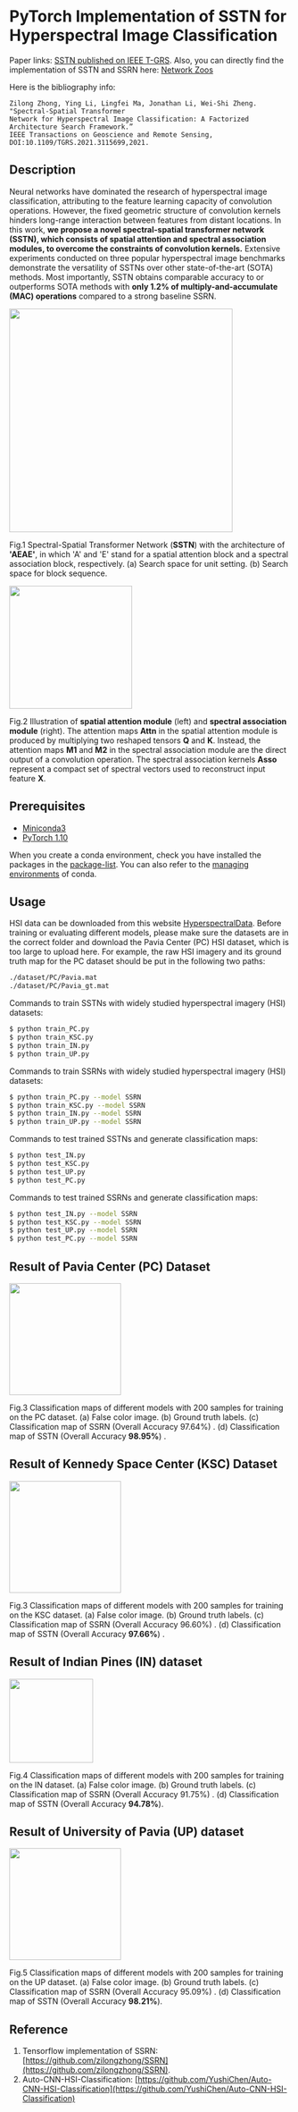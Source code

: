 # PyTorch Implementation of SSTN for Hyperspectral Image Classification

Paper links: [SSTN published on IEEE T-GRS](https://www.researchgate.net/publication/355117935_Spectral-Spatial_Transformer_Network_for_Hyperspectral_Image_Classification_A_Factorized_Architecture_Search_Framework). Also, you can directly find the implementation of SSTN and SSRN here: [Network Zoos](https://github.com/zilongzhong/SSTN/blob/6efefe6292cd3d2683f26329293c84966776c2be/NetworksBlocks.py#L1572)

Here is the bibliography info:
<br/>

```jason
Zilong Zhong, Ying Li, Lingfei Ma, Jonathan Li, Wei-Shi Zheng. "Spectral-Spatial Transformer 
Network for Hyperspectral Image Classification: A Factorized Architecture Search Framework.” 
IEEE Transactions on Geoscience and Remote Sensing, DOI:10.1109/TGRS.2021.3115699,2021.
```
## Description
Neural networks have dominated the research of hyperspectral image classification, attributing to the feature learning capacity of convolution operations. However, the fixed geometric structure of convolution kernels hinders long-range interaction between features from distant locations.  In this work, **we propose a novel spectral-spatial transformer network (SSTN), which consists of spatial attention and spectral association modules, to overcome the constraints of convolution kernels.** Extensive experiments conducted on three popular hyperspectral image benchmarks demonstrate the versatility of SSTNs over other state-of-the-art (SOTA) methods. Most importantly, SSTN obtains comparable accuracy to or outperforms SOTA methods with **only 1.2% of multiply-and-accumulate (MAC) operations** compared to a strong baseline SSRN.

<img src="figures/fig_sstn.png" height="400"/>

Fig.1 Spectral-Spatial Transformer Network (**SSTN**) with the architecture of **'AEAE'**, in which 'A' and 'E' stand for a spatial attention block and a spectral association block, respectively. (a) Search space for unit setting. (b) Search space for block sequence.

<img src="figures/fig3_tfmr.png" height="220"/>

Fig.2 Illustration of **spatial attention module** (left) and **spectral association module** (right). The attention maps **Attn** in the spatial attention module
is produced by multiplying two reshaped tensors **Q** and **K**. Instead, the attention maps **M1** and **M2** in the spectral association module are the direct output of a convolution operation. The spectral association kernels **Asso** represent a compact set of spectral vectors used to reconstruct input feature **X**.

## Prerequisites

- [Miniconda3](https://docs.conda.io/en/latest/miniconda.html)
- [PyTorch 1.10](https://pytorch.org/)

When you create a conda environment, check you have installed the packages in the [package-list](https://github.com/zilongzhong/SSTN-nov/blob/master/package_list.txt). You can also refer to the [managing environments](https://conda.io/docs/user-guide/tasks/manage-environments.html) of conda.

## Usage

HSI data can be downloaded from this website [HyperspectralData](http://www.ehu.eus/ccwintco/index.php/Hyperspectral_Remote_Sensing_Scenes). Before training or evaluating different models, please make sure the datasets are in the correct folder and download the Pavia Center (PC) HSI dataset, which is too large to upload here. For example, the raw HSI imagery and its ground truth map for the PC dataset should be put in the following two paths:

```bash
./dataset/PC/Pavia.mat
./dataset/PC/Pavia_gt.mat 
```

Commands to train SSTNs with widely studied hyperspectral imagery (HSI) datasets:
```bash
$ python train_PC.py
$ python train_KSC.py
$ python train_IN.py
$ python train_UP.py

```

Commands to train SSRNs with widely studied hyperspectral imagery (HSI) datasets:
```bash
$ python train_PC.py --model SSRN
$ python train_KSC.py --model SSRN
$ python train_IN.py --model SSRN
$ python train_UP.py --model SSRN

```

Commands to test trained SSTNs and generate classification maps:
```bash
$ python test_IN.py
$ python test_KSC.py
$ python test_UP.py
$ python test_PC.py

```
Commands to test trained SSRNs and generate classification maps:
```bash
$ python test_IN.py --model SSRN
$ python test_KSC.py --model SSRN
$ python test_UP.py --model SSRN
$ python test_PC.py --model SSRN

```

## Result of Pavia Center (PC) Dataset 
<img src="figures/PC_Cmaps1.png" height="200"/>

Fig.3 Classification maps of different models with 200 samples for training on the PC dataset. (a) False color image. (b) Ground truth labels. (c) Classification map of SSRN (Overall Accuracy 97.64%) . (d) Classification map of SSTN (Overall Accuracy **98.95%**) .


## Result of Kennedy Space Center (KSC) Dataset 
<img src="figures/KSC_Cmaps.png" height="200"/>

Fig.3 Classification maps of different models with 200 samples for training on the KSC dataset. (a) False color image. (b) Ground truth labels. (c) Classification map of SSRN (Overall Accuracy 96.60%) . (d) Classification map of SSTN (Overall Accuracy **97.66%**) .


## Result of Indian Pines (IN) dataset

<img src="figures/IN_Cmaps.png" height="150"/>

Fig.4 Classification maps of different models with 200 samples for training on the IN dataset. (a) False color image. (b) Ground truth labels. (c) Classification map of SSRN (Overall Accuracy 91.75%) . (d) Classification map of SSTN (Overall Accuracy **94.78%**).

## Result of University of Pavia (UP) dataset

<img src="figures/UP_Cmaps.png" height="200"/>

Fig.5 Classification maps of different models with 200 samples for training on the UP dataset. (a) False color image. (b) Ground truth labels. (c) Classification map of SSRN (Overall Accuracy 95.09%) . (d) Classification map of SSTN (Overall Accuracy **98.21%**).

## Reference

1. Tensorflow implementation of SSRN: [https://github.com/zilongzhong/SSRN](https://github.com/zilongzhong/SSRN).
2. Auto-CNN-HSI-Classification: [https://github.com/YushiChen/Auto-CNN-HSI-Classification](https://github.com/YushiChen/Auto-CNN-HSI-Classification)
